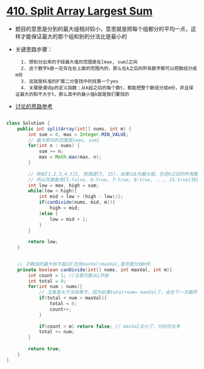 # [410. Split Array Largest Sum](https://leetcode.com/problems/split-array-largest-sum/)
* 题目的意思是分到的最大组相对较小，意思就是把每个组都分的平均一点，这样才能保证最大的那个组和别的分法比是最小的
* 关键思路步骤：

		1. 想到分出来的子段最大值的范围是在[max, sum]之间
		2. 这个数字k是一定存在在上面的范围内的，那么在k之后的所有数字都可以把数组分成m份
		3. 这就是标准的扩展二分查找中的找第一个yes
		4. 关键是谓词p的定义函数：从k起之后的每个数t，都能把整个数组分成m份，并且保证最大的和不大于t，那么其中的最小值k就是我们要找的
* [讨论的思路参考](https://leetcode.com/problems/split-array-largest-sum/discuss/89819/C%2B%2B-Fast-Very-clear-explanation-Clean-Code-Solution-with-Greedy-Algorithm-and-Binary-Search)

```java

class Solution {
    public int splitArray(int[] nums, int m) {
        int sum = 0, max = Integer.MIN_VALUE;
        // 最大那份的范围是[max, sum]
        for(int n : nums) {
            sum += n;
            max = Math.max(max, n);
        }
        
        // 例如[1,2,3,4,5]2, 氛围是[5, 15]，如果以6为最大值，包含6之后的所有数都可以分割成2份
        // 所以完美套用[5:false, 6:true, 7:true, 8:true, ..., 15:true]找第一个true
        int low = max, high = sum;
        while(low < high){
            int mid = low + (high - low)/2;
            if(canDivide(nums, mid, m)){
                high = mid;
            }else {
                low = mid + 1;
            }
        }
            
        return low;
    }
    

    // 子数组的最大和不超过(包含maxVal)maxVal,是否能分成m份
    private boolean canDivide(int[] nums, int maxVal, int m){
        int count = 1; //注意次数从1开始
        int total = 0;
        for(int num : nums){
            // 注意是大于没有等于，因为如果total+num= maxVal了，会在下一次循环中处理
            if(total + num > maxVal){
                total = 0;
                count++;
            }
            
            if(count > m) return false; // maxVal太小了，分的份太多
            total += num;
        }
        
        return true;
    }
}
```
